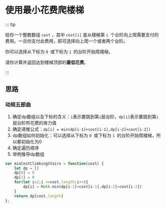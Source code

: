 # 使用最小花费爬楼梯

::: tip

给你一个整数数组 `cost` ，其中 `cost[i]` 是从楼梯第 `i `个台阶向上爬需要支付的费用。一旦你支付此费用，即可选择向上爬一个或者两个台阶。

你可以选择从下标为 `0 `或下标为 `1 `的台阶开始爬楼梯。

请你计算并返回达到楼梯顶部的**最低花费**。

:::

## 思路

### 动规五部曲

1. 确定dp数组以及下标的含义：`i`表示要跳到第`i`层台阶，`dp[i]`表示要跳到第`i`层台阶所花费的体力值
2. 确定递推公式：`dp[i] = min(dp[i-1]+cost[i-1],dp[i-2]+cost[i-2])`
3. dp数组如何初始化：可以选择从下标为 `0 `或下标为 `1 `的台阶开始爬楼梯，所以都初始化为0
4. 确定遍历顺序
5. 举例推导dp数组

```js
var minCostClimbingStairs = function(cost) {
    let dp = []
    dp[0] = 0
    dp[1] = 0
    for(let i=2;i <=cost.length;i++){
        dp[i] = Math.min(dp[i-1]+cost[i-1],dp[i-2]+cost[i-2])
    }
    return dp[cost.length]
};
```




